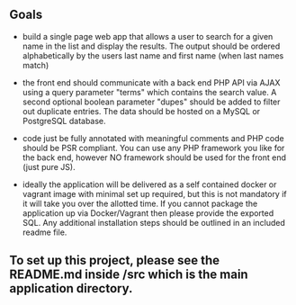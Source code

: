 ## Goals

- build a single page web app that allows a user to search for a given name in the list and display the results. The output should be ordered alphabetically by the users last name and first name (when last names match)

- the front end should communicate with a back end PHP API via AJAX using a query parameter "terms" which contains the search value. A second optional boolean parameter "dupes" should be added to filter out duplicate entries. The data should be hosted on a MySQL or PostgreSQL database.

- code just be fully annotated with meaningful comments and PHP code should be PSR compliant. You can use any PHP framework you like for the back end, however NO framework should be used for the front end (just pure JS).

- ideally the application will be delivered as a self contained docker or vagrant image with minimal set up required, but this is not mandatory if it will take you over the allotted time. If you cannot package the application up via Docker/Vagrant then please provide the exported SQL. Any additional installation steps should be outlined in an included readme file.

## To set up this project, please see the README.md inside /src which is the main application directory.

